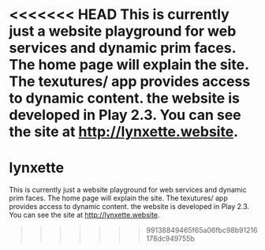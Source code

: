 <<<<<<< HEAD
This is currently just a website playground for web services and dynamic prim faces. The home page will explain the site. The texutures/ app provides access to dynamic content. the website is developed in Play 2.3. You can see the site at http://lynxette.website.
=======
lynxette
========

This is currently just a website playground for web services and dynamic prim faces.  The home page will explain the site.  The texutures/ app provides access to dynamic content.  the website is developed in Play 2.3.  You can see the site at http://lynxette.website.
>>>>>>> 99138849465f65a06fbc98b91216178dc949755b
